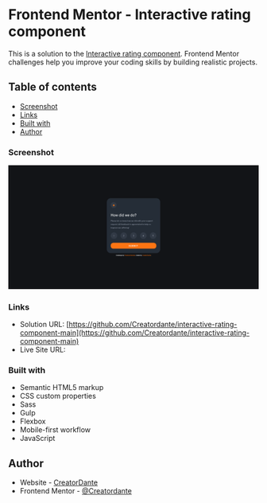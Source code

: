 # Frontend Mentor - Interactive rating component

This is a solution to the [Interactive rating component](https://www.frontendmentor.io/challenges/interactive-rating-component-koxpeBUmI/hub). Frontend Mentor challenges help you improve your coding skills by building realistic projects.

## Table of contents

- [Screenshot](#screenshot)
- [Links](#links)
- [Built with](#built-with)
- [Author](#author)

### Screenshot

![](./build/imgs/screenshot.png)

### Links

- Solution URL: [https://github.com/Creatordante/interactive-rating-component-main](https://github.com/Creatordante/interactive-rating-component-main)
- Live Site URL: []()

### Built with

- Semantic HTML5 markup
- CSS custom properties
- Sass
- Gulp
- Flexbox
- Mobile-first workflow
- JavaScript

## Author

- Website - [CreatorDante](https://github.com/Creatordante)
- Frontend Mentor - [@Creatordante](https://www.frontendmentor.io/profile/Creatordante)
